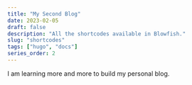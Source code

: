 ```yaml
---
title: "My Second Blog"
date: 2023-02-05
draft: false
description: "All the shortcodes available in Blowfish."
slug: "shortcodes"
tags: ["hugo", "docs"]
series_order: 2
---
```




I am learning more and more to build my personal blog.
